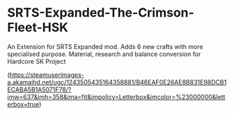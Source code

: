 # SRTS-Expanded-The-Crimson-Fleet-HSK
An Extension for SRTS Expanded mod. Adds 6 new crafts with more specialised purpose.
Material, research and balance conversion for Hardcore SK Project

(https://steamuserimages-a.akamaihd.net/ugc/1243505435164358881/B46EAF0E26AE8B831E98DCB1ECABA5B1A5071F78/?imw=637&imh=358&ima=fit&impolicy=Letterbox&imcolor=%23000000&letterbox=true)
